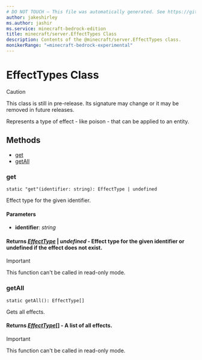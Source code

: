 ```yaml
---
# DO NOT TOUCH — This file was automatically generated. See https://github.com/mojang/minecraftapidocsgenerator to modify descriptions, examples, etc.
author: jakeshirley
ms.author: jashir
ms.service: minecraft-bedrock-edition
title: minecraft/server.EffectTypes Class
description: Contents of the @minecraft/server.EffectTypes class.
monikerRange: "=minecraft-bedrock-experimental"
---
```

# EffectTypes Class

> [!CAUTION]
> This class is still in pre-release.  Its signature may change or it may be removed in future releases.

Represents a type of effect - like poison - that can be applied to an entity.

## Methods
- [get](#get)
- [getAll](#getall)

### **get**
`
static "get"(identifier: string): EffectType | undefined
`

Effect type for the given identifier.

#### **Parameters**
- **identifier**: *string*

#### **Returns** [*EffectType*](EffectType.md) | *undefined* - Effect type for the given identifier or undefined if the effect does not exist.

> [!IMPORTANT]
> This function can't be called in read-only mode.

### **getAll**
`
static getAll(): EffectType[]
`

Gets all effects.

#### **Returns** [*EffectType*](EffectType.md)[] - A list of all effects.

> [!IMPORTANT]
> This function can't be called in read-only mode.
